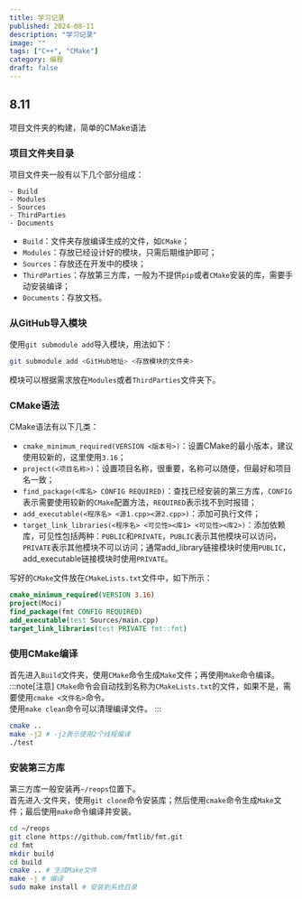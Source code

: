 ```yaml
---
title: 学习记录
published: 2024-08-11
description: "学习记录"
image: ""
tags: ["C++", "CMake"]
category: 编程
draft: false
---
```


## 8.11
项目文件夹的构建，简单的CMake语法
### 项目文件夹目录
项目文件夹一般有以下几个部分组成：
```
- Build
- Modules
- Sources
- ThirdParties
- Documents
```
* `Build`：文件夹存放编译生成的文件，如`CMake`；
* `Modules`：存放已经设计好的模块，只需后期维护即可；
* `Sources`：存放还在开发中的模块；
* `ThirdParties`：存放第三方库，一般为不提供`pip`或者`CMake`安装的库，需要手动安装编译；
*  `Documents`：存放文档。

### 从GitHub导入模块
使用`git submodule add`导入模块，用法如下：
```bash
git submodule add <GitHub地址> <存放模块的文件夹>
```
模块可以根据需求放在`Modules`或者`ThirdParties`文件夹下。

### CMake语法
CMake语法有以下几类：
* `cmake_minimum_required(VERSION <版本号>)`：设置CMake的最小版本，建议使用较新的，这里使用`3.16`；
* `project(<项目名称>)`：设置项目名称，很重要，名称可以随便，但最好和项目名一致；
* `find_package(<库名> CONFIG REQUIRED)`：查找已经安装的第三方库，`CONFIG`表示需要使用较新的`CMake`配置方法，`REQUIRED`表示找不到时报错；
* `add_executable(<程序名> <源1.cpp><源2.cpp>)`：添加可执行文件；
* `target_link_libraries(<程序名> <可见性><库1> <可见性><库2>)`：添加依赖库，可见性包括两种：`PUBLIC`和`PRIVATE`，`PUBLIC`表示其他模块可以访问，`PRIVATE`表示其他模块不可以访问；通常add_library链接模块时使用`PUBLIC`，add_executable链接模块时使用`PRIVATE`。

写好的`CMake`文件放在`CMakeLists.txt`文件中，如下所示：
```cmake
cmake_minimum_required(VERSION 3.16)
project(Moci)
find_package(fmt CONFIG REQUIRED)
add_executable(test Sources/main.cpp)
target_link_libraries(test PRIVATE fmt::fmt)
```
### 使用CMake编译
首先进入`Build`文件夹，使用`CMake`命令生成`Make`文件；再使用`Make`命令编译。
:::note[注意]
`CMake`命令会自动找到名称为`CMakeLists.txt`的文件，如果不是，需要使用`cmake <文件名>`命令。  
使用`make clean`命令可以清理编译文件。
:::
```bash
cmake .. 
make -j2 # -j2表示使用2个线程编译
./test
```
### 安装第三方库
第三方库一般安装再`~/reops`位置下。  
首先进入·文件夹，使用`git clone`命令安装库；然后使用`cmake`命令生成`Make`文件；最后使用`make`命令编译并安装。
```bash
cd ~/reops
git clone https://github.com/fmtlib/fmt.git
cd fmt
mkdir build
cd build
cmake .. # 生成Make文件
make -j # 编译
sudo make install # 安装到系统目录
```



